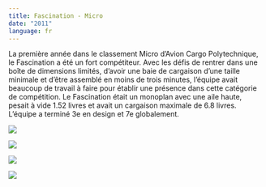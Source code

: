 ```yaml
---
title: Fascination - Micro
date: "2011"
language: fr
---
```

La première année dans le classement Micro d’Avion Cargo Polytechnique, le Fascination a été un fort compétiteur. Avec les défis de rentrer dans une boîte de dimensions limités, d’avoir une baie de cargaison d’une taille minimale et d’être assemblé en moins de trois minutes, l’équipe avait beaucoup de travail à faire pour établir une présence dans cette catégorie de compétition. Le Fascination était un monoplan avec une aile haute, pesait à vide 1.52 livres et avait un cargaison maximale de 6.8 livres. L’équipe a terminé 3e en design et 7e globalement.

![](https://res.cloudinary.com/decninixz/image/upload/v1595342526/fascination_03_alensk.jpg)

![](https://res.cloudinary.com/decninixz/image/upload/v1595342526/fascination_01_iarmpx.jpg)

![](https://res.cloudinary.com/decninixz/image/upload/v1595342526/fascination_02_sj5qtp.jpg)

![](https://res.cloudinary.com/decninixz/image/upload/v1595342526/fascination_04_axo38s.jpg)